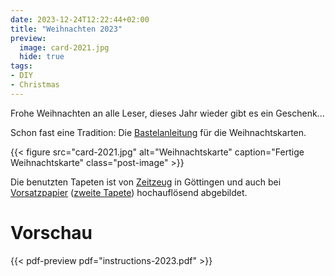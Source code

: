 ```yaml
---
date: 2023-12-24T12:22:44+02:00
title: "Weihnachten 2023"
preview:
  image: card-2021.jpg
  hide: true
tags:
- DIY
- Christmas
---
```


Frohe Weihnachten an alle Leser, dieses Jahr wieder gibt es ein Geschenk...
<!--more-->

Schon fast eine Tradition: Die [Bastelanleitung](./instructions-2023.pdf) für die Weihnachtskarten.

{{< figure src="card-2021.jpg" alt="Weihnachtskarte" caption="Fertige Weihnachtskarte" class="post-image" >}}

Die benutzten Tapeten ist von [Zeitzeug](http://zeitzeug.de/) in Göttingen und auch bei [Vorsatzpapier](https://vorsatzpapier.projektemacher.org/post/tapete-18/) ([zweite Tapete](https://vorsatzpapier.projektemacher.org/post/tapete-19/)) hochauflösend abgebildet.

# Vorschau

{{< pdf-preview pdf="instructions-2023.pdf" >}}
